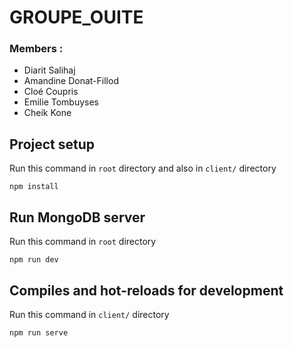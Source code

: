 # GROUPE_OUITE
### Members : 
- Diarit Salihaj
- Amandine Donat-Fillod
- Cloé Coupris 
- Emilie Tombuyses
- Cheik Kone 

## Project setup
Run this command in `root` directory and also in `client/` directory
```
npm install
```
## Run MongoDB server
Run this command in `root` directory
```
npm run dev
```

## Compiles and hot-reloads for development
Run this command in `client/` directory
```
npm run serve
```

